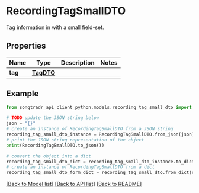 # RecordingTagSmallDTO

Tag information in with a small field-set.

## Properties

Name | Type | Description | Notes
------------ | ------------- | ------------- | -------------
**tag** | [**TagDTO**](TagDTO.md) |  | 

## Example

```python
from songtradr_api_client_python.models.recording_tag_small_dto import RecordingTagSmallDTO

# TODO update the JSON string below
json = "{}"
# create an instance of RecordingTagSmallDTO from a JSON string
recording_tag_small_dto_instance = RecordingTagSmallDTO.from_json(json)
# print the JSON string representation of the object
print(RecordingTagSmallDTO.to_json())

# convert the object into a dict
recording_tag_small_dto_dict = recording_tag_small_dto_instance.to_dict()
# create an instance of RecordingTagSmallDTO from a dict
recording_tag_small_dto_form_dict = recording_tag_small_dto.from_dict(recording_tag_small_dto_dict)
```
[[Back to Model list]](../README.md#documentation-for-models) [[Back to API list]](../README.md#documentation-for-api-endpoints) [[Back to README]](../README.md)


